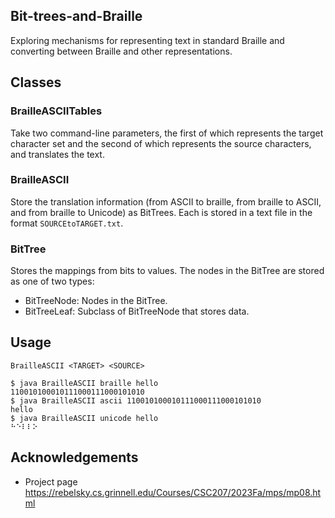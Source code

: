## Bit-trees-and-Braille
Exploring mechanisms for representing text in standard Braille and
converting between Braille and other representations.

## Classes
### BrailleASCIITables
Take two command-line parameters, the first of which represents the
target character set and the second of which represents the source
characters, and translates the text.

### BrailleASCII
Store the translation information (from ASCII to braille, from braille
to ASCII, and from braille to Unicode) as BitTrees. Each is stored in
a text file in the format `SOURCEtoTARGET.txt`.

### BitTree
Stores the mappings from bits to values. The nodes in the BitTree are 
stored as one of two types:
- BitTreeNode: Nodes in the BitTree.
- BitTreeLeaf: Subclass of BitTreeNode that stores data.


## Usage
    BrailleASCII <TARGET> <SOURCE>

```
$ java BrailleASCII braille hello
110010100010111000111000101010
$ java BrailleASCII ascii 110010100010111000111000101010
hello
$ java BrailleASCII unicode hello
⠓⠑⠇⠇⠕
```

## Acknowledgements
- Project page https://rebelsky.cs.grinnell.edu/Courses/CSC207/2023Fa/mps/mp08.html
